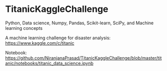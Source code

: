 # TitanicKaggleChallenge
Python, Data science, Numpy, Pandas, Scikit-learn, SciPy, and Machine learning concepts

A machine learning challenge for disaster analysis: https://www.kaggle.com/c/titanic

Notebook: https://github.com/NiranjanaPrasad/TitanicKaggleChallenge/blob/master/titanic/notebooks/titanic_data_science.ipynb


